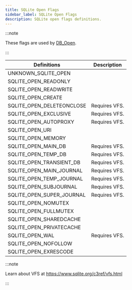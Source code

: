 ```yaml
---
title: SQLite Open Flags
sidebar_label: SQLite Open Flags
description: SQLite open flags definitions.
---
```


:::note

These flags are used by [DB_Open](../functions/db_open).

:::

| Definitions               | Description   |
|---------------------------|---------------|
| UNKNOWN_SQLITE_OPEN       |               |
| SQLITE_OPEN_READONLY      |               |
| SQLITE_OPEN_READWRITE     |               |
| SQLITE_OPEN_CREATE        |               |
| SQLITE_OPEN_DELETEONCLOSE | Requires VFS. |
| SQLITE_OPEN_EXCLUSIVE     | Requires VFS. |
| SQLITE_OPEN_AUTOPROXY     | Requires VFS. |
| SQLITE_OPEN_URI           |               |
| SQLITE_OPEN_MEMORY        |               |
| SQLITE_OPEN_MAIN_DB       | Requires VFS. |
| SQLITE_OPEN_TEMP_DB       | Requires VFS. |
| SQLITE_OPEN_TRANSIENT_DB  | Requires VFS. |
| SQLITE_OPEN_MAIN_JOURNAL  | Requires VFS. |
| SQLITE_OPEN_TEMP_JOURNAL  | Requires VFS. |
| SQLITE_OPEN_SUBJOURNAL    | Requires VFS. |
| SQLITE_OPEN_SUPER_JOURNAL | Requires VFS. |
| SQLITE_OPEN_NOMUTEX       |               |
| SQLITE_OPEN_FULLMUTEX     |               |
| SQLITE_OPEN_SHAREDCACHE   |               |
| SQLITE_OPEN_PRIVATECACHE  |               |
| SQLITE_OPEN_WAL           | Requires VFS. |
| SQLITE_OPEN_NOFOLLOW      |               |
| SQLITE_OPEN_EXRESCODE     |               |

:::note

Learn about VFS at https://www.sqlite.org/c3ref/vfs.html

:::
